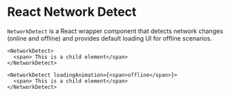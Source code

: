 # React Network Detect

`NetworkDetect` is a React wrapper component that detects network changes (online and offline) and provides default loading UI for offline scenarios.

```
<NetworkDetect>
  <span> This is a child element</span>
</NetworkDetect>
```

```
<NetworkDetect loadingAnimation={<span>offline</span>}>
  <span> This is a child element</span>
</NetworkDetect>
```